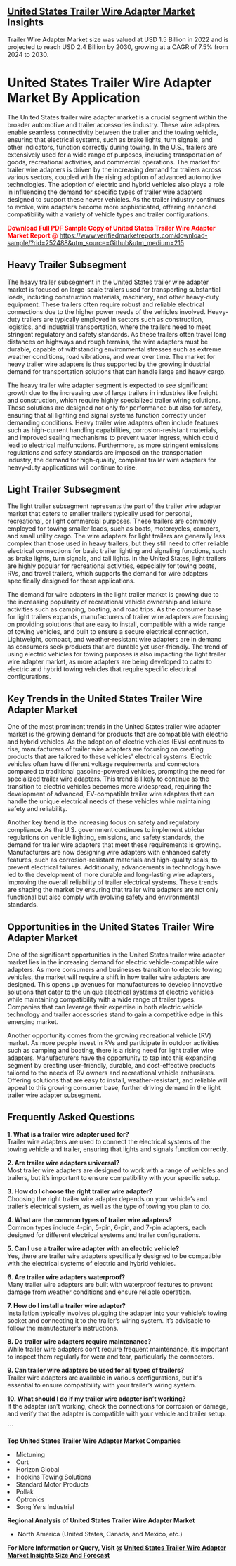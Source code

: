 <h2><a href="https://www.verifiedmarketreports.com/download-sample/?rid=252488&amp;utm_source=Github&amp;utm_medium=215" target="_blank">United States Trailer Wire Adapter Market</a> Insights</h2><p>Trailer Wire Adapter Market size was valued at USD 1.5 Billion in 2022 and is projected to reach USD 2.4 Billion by 2030, growing at a CAGR of 7.5% from 2024 to 2030.</p><p> <h1>United States Trailer Wire Adapter Market By Application</h1> <p>The United States trailer wire adapter market is a crucial segment within the broader automotive and trailer accessories industry. These wire adapters enable seamless connectivity between the trailer and the towing vehicle, ensuring that electrical systems, such as brake lights, turn signals, and other indicators, function correctly during towing. In the U.S., trailers are extensively used for a wide range of purposes, including transportation of goods, recreational activities, and commercial operations. The market for trailer wire adapters is driven by the increasing demand for trailers across various sectors, coupled with the rising adoption of advanced automotive technologies. The adoption of electric and hybrid vehicles also plays a role in influencing the demand for specific types of trailer wire adapters designed to support these newer vehicles. As the trailer industry continues to evolve, wire adapters become more sophisticated, offering enhanced compatibility with a variety of vehicle types and trailer configurations. <p><span class=""><span style="color: #ff0000;"><strong>Download Full PDF Sample Copy of United States Trailer Wire Adapter Market Report</strong> @ </span><a href="https://www.verifiedmarketreports.com/download-sample/?rid=252488&amp;utm_source=Github&amp;utm_medium=215" target="_blank">https://www.verifiedmarketreports.com/download-sample/?rid=252488&amp;utm_source=Github&amp;utm_medium=215</a></span></p></p> <h2>Heavy Trailer Subsegment</h2> <p>The heavy trailer subsegment in the United States trailer wire adapter market is focused on large-scale trailers used for transporting substantial loads, including construction materials, machinery, and other heavy-duty equipment. These trailers often require robust and reliable electrical connections due to the higher power needs of the vehicles involved. Heavy-duty trailers are typically employed in sectors such as construction, logistics, and industrial transportation, where the trailers need to meet stringent regulatory and safety standards. As these trailers often travel long distances on highways and rough terrains, the wire adapters must be durable, capable of withstanding environmental stresses such as extreme weather conditions, road vibrations, and wear over time. The market for heavy trailer wire adapters is thus supported by the growing industrial demand for transportation solutions that can handle large and heavy cargo. <p>The heavy trailer wire adapter segment is expected to see significant growth due to the increasing use of large trailers in industries like freight and construction, which require highly specialized trailer wiring solutions. These solutions are designed not only for performance but also for safety, ensuring that all lighting and signal systems function correctly under demanding conditions. Heavy trailer wire adapters often include features such as high-current handling capabilities, corrosion-resistant materials, and improved sealing mechanisms to prevent water ingress, which could lead to electrical malfunctions. Furthermore, as more stringent emissions regulations and safety standards are imposed on the transportation industry, the demand for high-quality, compliant trailer wire adapters for heavy-duty applications will continue to rise.</p> <h2>Light Trailer Subsegment</h2> <p>The light trailer subsegment represents the part of the trailer wire adapter market that caters to smaller trailers typically used for personal, recreational, or light commercial purposes. These trailers are commonly employed for towing smaller loads, such as boats, motorcycles, campers, and small utility cargo. The wire adapters for light trailers are generally less complex than those used in heavy trailers, but they still need to offer reliable electrical connections for basic trailer lighting and signaling functions, such as brake lights, turn signals, and tail lights. In the United States, light trailers are highly popular for recreational activities, especially for towing boats, RVs, and travel trailers, which supports the demand for wire adapters specifically designed for these applications. <p>The demand for wire adapters in the light trailer market is growing due to the increasing popularity of recreational vehicle ownership and leisure activities such as camping, boating, and road trips. As the consumer base for light trailers expands, manufacturers of trailer wire adapters are focusing on providing solutions that are easy to install, compatible with a wide range of towing vehicles, and built to ensure a secure electrical connection. Lightweight, compact, and weather-resistant wire adapters are in demand as consumers seek products that are durable yet user-friendly. The trend of using electric vehicles for towing purposes is also impacting the light trailer wire adapter market, as more adapters are being developed to cater to electric and hybrid towing vehicles that require specific electrical configurations.</p> <h2>Key Trends in the United States Trailer Wire Adapter Market</h2> <p>One of the most prominent trends in the United States trailer wire adapter market is the growing demand for products that are compatible with electric and hybrid vehicles. As the adoption of electric vehicles (EVs) continues to rise, manufacturers of trailer wire adapters are focusing on creating products that are tailored to these vehicles' electrical systems. Electric vehicles often have different voltage requirements and connectors compared to traditional gasoline-powered vehicles, prompting the need for specialized trailer wire adapters. This trend is likely to continue as the transition to electric vehicles becomes more widespread, requiring the development of advanced, EV-compatible trailer wire adapters that can handle the unique electrical needs of these vehicles while maintaining safety and reliability. <p>Another key trend is the increasing focus on safety and regulatory compliance. As the U.S. government continues to implement stricter regulations on vehicle lighting, emissions, and safety standards, the demand for trailer wire adapters that meet these requirements is growing. Manufacturers are now designing wire adapters with enhanced safety features, such as corrosion-resistant materials and high-quality seals, to prevent electrical failures. Additionally, advancements in technology have led to the development of more durable and long-lasting wire adapters, improving the overall reliability of trailer electrical systems. These trends are shaping the market by ensuring that trailer wire adapters are not only functional but also comply with evolving safety and environmental standards.</p> <h2>Opportunities in the United States Trailer Wire Adapter Market</h2> <p>One of the significant opportunities in the United States trailer wire adapter market lies in the increasing demand for electric vehicle-compatible wire adapters. As more consumers and businesses transition to electric towing vehicles, the market will require a shift in how trailer wire adapters are designed. This opens up avenues for manufacturers to develop innovative solutions that cater to the unique electrical systems of electric vehicles while maintaining compatibility with a wide range of trailer types. Companies that can leverage their expertise in both electric vehicle technology and trailer accessories stand to gain a competitive edge in this emerging market.</p> <p>Another opportunity comes from the growing recreational vehicle (RV) market. As more people invest in RVs and participate in outdoor activities such as camping and boating, there is a rising need for light trailer wire adapters. Manufacturers have the opportunity to tap into this expanding segment by creating user-friendly, durable, and cost-effective products tailored to the needs of RV owners and recreational vehicle enthusiasts. Offering solutions that are easy to install, weather-resistant, and reliable will appeal to this growing consumer base, further driving demand in the light trailer wire adapter subsegment.</p> <h2>Frequently Asked Questions</h2> <p><strong>1. What is a trailer wire adapter used for?</strong><br>Trailer wire adapters are used to connect the electrical systems of the towing vehicle and trailer, ensuring that lights and signals function correctly.</p> <p><strong>2. Are trailer wire adapters universal?</strong><br>Most trailer wire adapters are designed to work with a range of vehicles and trailers, but it’s important to ensure compatibility with your specific setup.</p> <p><strong>3. How do I choose the right trailer wire adapter?</strong><br>Choosing the right trailer wire adapter depends on your vehicle’s and trailer’s electrical system, as well as the type of towing you plan to do.</p> <p><strong>4. What are the common types of trailer wire adapters?</strong><br>Common types include 4-pin, 5-pin, 6-pin, and 7-pin adapters, each designed for different electrical systems and trailer configurations.</p> <p><strong>5. Can I use a trailer wire adapter with an electric vehicle?</strong><br>Yes, there are trailer wire adapters specifically designed to be compatible with the electrical systems of electric and hybrid vehicles.</p> <p><strong>6. Are trailer wire adapters waterproof?</strong><br>Many trailer wire adapters are built with waterproof features to prevent damage from weather conditions and ensure reliable operation.</p> <p><strong>7. How do I install a trailer wire adapter?</strong><br>Installation typically involves plugging the adapter into your vehicle’s towing socket and connecting it to the trailer’s wiring system. It’s advisable to follow the manufacturer’s instructions.</p> <p><strong>8. Do trailer wire adapters require maintenance?</strong><br>While trailer wire adapters don’t require frequent maintenance, it’s important to inspect them regularly for wear and tear, particularly the connectors.</p> <p><strong>9. Can trailer wire adapters be used for all types of trailers?</strong><br>Trailer wire adapters are available in various configurations, but it's essential to ensure compatibility with your trailer’s wiring system.</p> <p><strong>10. What should I do if my trailer wire adapter isn’t working?</strong><br>If the adapter isn’t working, check the connections for corrosion or damage, and verify that the adapter is compatible with your vehicle and trailer setup.</p> ```</p><p><strong>Top United States Trailer Wire Adapter Market Companies</strong></p><div data-test-id=""><p><li>Mictuning</li><li> Curt</li><li> Horizon Global</li><li> Hopkins Towing Solutions</li><li> Standard Motor Products</li><li> Pollak</li><li> Optronics</li><li> Song Yers Industrial</li></p><div><strong>Regional Analysis of&nbsp;United States Trailer Wire Adapter Market</strong></div><ul><li dir="ltr"><p dir="ltr">North America&nbsp;(United States, Canada, and Mexico, etc.)</p></li></ul><p><strong>For More Information or Query, Visit @&nbsp;</strong><strong><a href="https://www.verifiedmarketreports.com/product/trailer-wire-adapter-market/?utm_source=Github&amp;utm_medium=215" target="_blank">United States Trailer Wire Adapter Market Insights Size And Forecast</a></strong></p></div>
